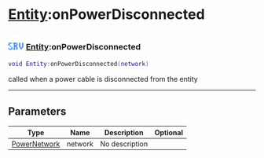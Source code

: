 # [Entity](../entity/README.md):onPowerDisconnected

### <img src="../../.gitbook/assets/server.png" width="32" height="32" /> [Entity](../entity/README.md):onPowerDisconnected

```lua
void Entity:onPowerDisconnected(network)
```

called when a power cable is disconnected from the entity<br>

-----------------
## Parameters

| Type   | Name | Description | Optional |
| ------ | ---- | ----------- | -------: |
| [PowerNetwork](../powernetwork/README.md) | network | No description |   |
